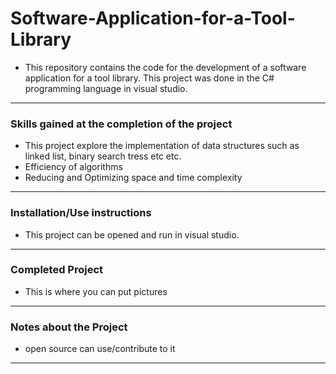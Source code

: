 # Software-Application-for-a-Tool-Library

- This repository contains the code for the development of a software application for a tool library. This project was done in the C# programming language in visual studio.

---
### Skills gained at the completion of the project
- This project explore the implementation of data structures such as linked list, binary search tress etc etc.
- Efficiency of algorithms
- Reducing and Optimizing space and time complexity
---
### Installation/Use instructions
-   This project can be opened and run in visual studio.
---
### Completed Project
- This is where you can put pictures
---
### Notes about the Project
- open source can use/contribute to it
---
